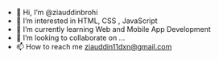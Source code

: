 - 👋 Hi, I’m @ziauddinbrohi
- 👀 I’m interested in HTML, CSS , JavaScript
- 🌱 I’m currently learning Web and Mobile App Development
- 💞️ I’m looking to collaborate on ...
- 📫 How to reach me ziauddin11dxn@gmail.com

<!---
ziauddinbrohi/ziauddinbrohi is a ✨ special ✨ repository because its `README.md` (this file) appears on your GitHub profile.
You can click the Preview link to take a look at your changes.
--->
